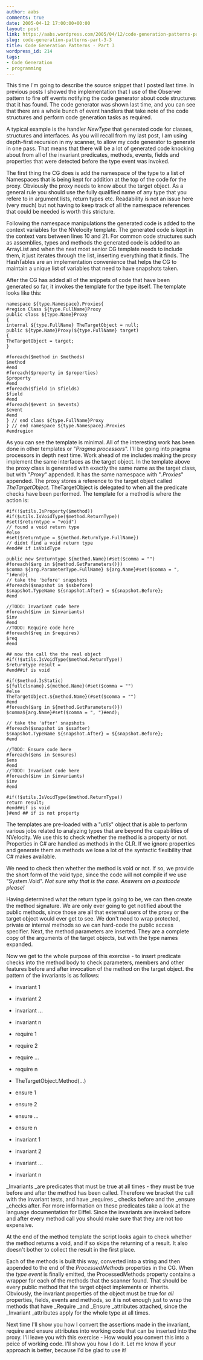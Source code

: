 ```yaml
---
author: aabs
comments: true
date: 2005-04-12 17:00:00+00:00
layout: post
link: https://aabs.wordpress.com/2005/04/12/code-generation-patterns-part-3-3/
slug: code-generation-patterns-part-3-3
title: Code Generation Patterns - Part 3
wordpress_id: 214
tags:
- Code Generation
- programming
---
```


This time I'm going to describe the source snippet that I posted last time. In previous posts I showed the implementation that I use of the Observer pattern to fire off events notifying the code generator about code structures that it has found. The code generator was shown last time, and you can see that there are a whole bunch of event handlers that take note of the code structures and perform code generation tasks as required. 




A typical example is the handler _NewType_ that generated code for classes, structures and interfaces. As you will recall from my last post, I am using depth-first recursion in my scanner, to allow my code generator to generate in one pass. That means that there will be a lot of generated code knocking about from all of the invariant predicates, methods, events, fields and properties that were detected before the type event was invoked.




The first thing the CG does is add the namespace of the type to a list of Namespaces that is being kept for addition at the top of the code for the proxy. Obviously the proxy needs to know about the target object. As a general rule you should use the fully qualified name of any type that you refere to in argument lists, return types etc. Readability is not an issue here (very much) but not having to keep track of all the namespace references that could be needed is worth this stricture.




Following the namespace manipulations the generated code is added to the context variables for the NVelocity template. The generated code is kept in the context vars between lines 10 and 21. For common code structures such as assemblies, types and methods the generated code is added to an ArrayList and when the next most senior CG template needs to include them, it just iterates through the list, inserting everything that it finds. The HashTables are an implementation convenience that helps the CG to maintain a unique list of variables that need to have snapshots taken.




After the CG has added all of the snippets of code that have been generated so far, it invokes the template for the type itself. The template looks like this:



    
    namespace ${type.Namespace}.Proxies{
    #region Class ${type.FullName}Proxy
    public class ${type.Name}Proxy
    {
    internal ${type.FullName} TheTargetObject = null;
    public ${type.Name}Proxy(${type.FullName} target)
    {
    TheTargetObject = target;
    }
    
    #foreach($method in $methods)
    $method
    #end
    #foreach($property in $properties)
    $property
    #end
    #foreach($field in $fields)
    $field
    #end
    #foreach($event in $events)
    $event
    #end
    } // end class ${type.FullName}Proxy
    } // end namespace ${type.Namespace}.Proxies
    #endregion
    





As you can see the template is minimal. All of the interesting work has been done in other templates or "_Pragma processors_". I'll be going into pragma processors in depth next time. Work ahead of me includes making the proxy implement the same interfaces as the target object. In the template above the proxy class is generated with exactly the same name as the target class, but with "_Proxy_" appended. It has the same namespace with "_.Proxies_" appended. The proxy stores a reference to the target object called _TheTargetObject_. TheTargetObject is delegated to when all the predicate checks have been performed. The template for a method is where the action is:



    
    
    #if(!$utils.IsProperty($method))
    #if($utils.IsVoidType($method.ReturnType))
    #set($returntype = "void")
    // found a void return type
    #else
    #set($returntype = ${method.ReturnType.FullName})
    // didnt find a void return type
    #end## if isVoidType
    
    public new $returntype ${method.Name}(#set($comma = "")
    #foreach($arg in ${method.GetParameters()})
    $comma ${arg.ParameterType.FullName} ${arg.Name}#set($comma = ", ")#end){
    // take the 'before' snapshots
    #foreach($snapshot in $ssbefore)
    $snapshot.TypeName ${snapshot.After} = ${snapshot.Before};
    #end
    
    //TODO: Invariant code here
    #foreach($inv in $invariants)
    $inv
    #end
    //TODO: Require code here
    #foreach($req in $requires)
    $req
    #end
    
    ## now the call the the real object
    #if(!$utils.IsVoidType($method.ReturnType))
    $returntype result =
    #end##if is void
    
    #if($method.IsStatic)
    ${fullclsname}.${method.Name}(#set($comma = "")
    #else
    TheTargetObject.${method.Name}(#set($comma = "")
    #end
    #foreach($arg in ${method.GetParameters()})
    $comma${arg.Name}#set($comma = ", ")#end);
    
    // take the 'after' snapshots
    #foreach($snapshot in $ssafter)
    $snapshot.TypeName ${snapshot.After} = ${snapshot.Before};
    #end
    
    //TODO: Ensure code here
    #foreach($ens in $ensures)
    $ens
    #end
    //TODO: Invariant code here
    #foreach($inv in $invariants)
    $inv
    #end
    
    #if(!$utils.IsVoidType($method.ReturnType))
    return result;
    #end##if is void
    }#end ## if is not property
    




The templates are pre-loaded with a "_utils_" object that is able to perform various jobs related to analyzing types that are beyond the capabilities of NVelocity. We use this to check whether the method is a property or not. Properties in C# are handled as methods in the CLR. If we ignore properties and generate them as methods we lose a lot of the syntactic flexibility that C# makes available.




We need to check then whether the method is void or not. If so, we provide the short form of the void type, since the code will not compile if we use "System.Void". _Not sure why that is the case. Answers on a postcode please!_




Having determined what the return type is going to be, we can then create the method signature. We are only ever going to get notified about the public methods, since those are all that external users of the proxy or the target object would ever get to see. We don't need to wrap protected, private or internal methods so we can hard-code the public access specifier. Next, the method parameters are inserted. They are a complete copy of the arguments of the target objects, but with the type names expanded.




Now we get to the whole purpose of this exercise - to insert predicate checks into the method body to check parameters, members and other features before and after invocation of the method on the target object. the pattern of the invariants is as follows:






  * invariant 1 


  * invariant 2


  * invariant ... 


  * invariant n 


  * require 1 


  * require 2 


  * require ... 


  * require n 


  * TheTargetObject.Method(...) 


  * ensure 1 


  * ensure 2 


  * ensure ... 


  * ensure n 


  * invariant 1


  * invariant 2 


  * invariant ... 


  * invariant n




_Invariants _are predicates that must be true at all times - they must be true before and after the method has been called. Therefore we bracket the call with the invariant tests, and have _requires _ checks before and the _ensure _checks after. For more information on these predicates take a look at the language documentation for Eiffel. Since the invariants are invoked before and after every method call you should make sure that they are not too expensive.




At the end of the method template the script looks again to check whether the method returns a void, and if so skips the returning of a result. It also doesn't bother to collect the result in the first place.




Each of the methods is built this way, converted into a string and then appended to the end of the _ProcessedMethods_ properties in the CG. When the _type event_ is finally emitted, the ProcessedMethods property contains a wrapper for each of the methods that the scanner found. That should be every public method that the target object implements or inherits. Obviously, the invariant properties of the object must be true for _all_ properties, fields, events and methods, so it is not enough just to wrap the methods that have _Require _and _Ensure _attributes attached, since the _Invariant _attributes apply for the whole type at all times.




Next time I'll show you how I convert the assertions made in the invariant, require and ensure attributes into working code that can be inserted into the proxy. I'll leave you with this exercise - How would _you_ convert this into a peice of working code. I'll show you how I do it. Let me know if your approach is better, because I'd be glad to use it!



